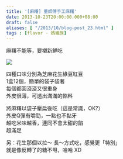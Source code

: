 ```yaml
---
title: '[麻糬] 董師傅手工麻糬'
date: 2013-10-23T20:00:00.000+08:00
draft: false
aliases: [ "/2013/10/blog-post_23.html" ]
tags : [flavor - 螞蟻族]
---
```


麻糬不能等，要襯新鮮吃  

[![](https://1.bp.blogspot.com/-g-pZ3C2Pt2k/XCRRxNKZavI/AAAAAAAACCc/TBiSee-5mHg0vOienMyvdOaHMQSxU9vPQCLcBGAs/s640/77.jpg)](https://1.bp.blogspot.com/-g-pZ3C2Pt2k/XCRRxNKZavI/AAAAAAAACCc/TBiSee-5mHg0vOienMyvdOaHMQSxU9vPQCLcBGAs/s1600/77.jpg)

四種口味分別為芝麻花生綠豆紅豆  
1盒12個，簡單的袋子袋著  
每個都圓滾滾又很重身  
外皮很薄，可透出滿滿的餡料  
  
將麻糬以袋子壓扁後吃（這是常識，OK?）  
外皮Q彈有嚼勁，一點也不黏牙  
越吃米味越香，連同不會太甜的餡  
超滿足  
  
另：花生那個以拉～ 長～方式吃，感覺更「特別」  
就是像反轉了的糖不甩，哈哈 XD